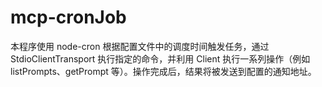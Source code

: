 # mcp-cronJob
本程序使用 node-cron 根据配置文件中的调度时间触发任务，通过 StdioClientTransport 执行指定的命令，并利用 Client 执行一系列操作（例如 listPrompts、getPrompt 等）。操作完成后，结果将被发送到配置的通知地址。
